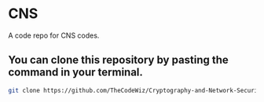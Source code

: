 # CNS
A code repo for CNS codes.
## You can clone this repository by pasting the command in your terminal.
```bash
git clone https://github.com/TheCodeWiz/Cryptography-and-Network-Security-CNS-.git
```